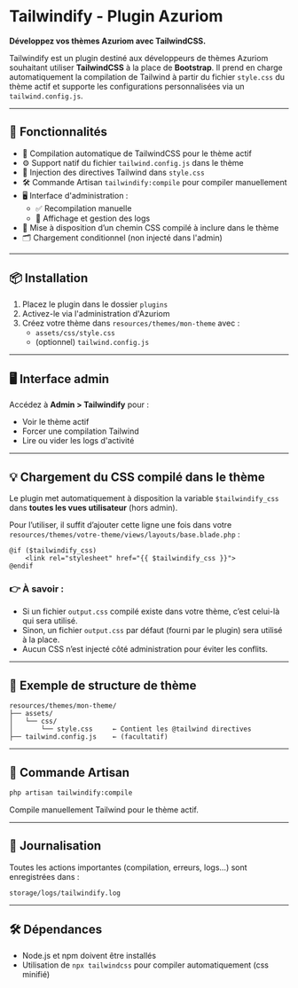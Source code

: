 # Tailwindify - Plugin Azuriom

**Développez vos thèmes Azuriom avec TailwindCSS.**

Tailwindify est un plugin destiné aux développeurs de thèmes Azuriom souhaitant utiliser **TailwindCSS** à la place de **Bootstrap**. Il prend en charge automatiquement la compilation de Tailwind à partir du fichier `style.css` du thème actif et supporte les configurations personnalisées via un `tailwind.config.js`.

---

## 🚀 Fonctionnalités

- 🔧 Compilation automatique de TailwindCSS pour le thème actif
- ⚙️ Support natif du fichier `tailwind.config.js` dans le thème
- 📄 Injection des directives Tailwind dans `style.css`
- 🛠️ Commande Artisan `tailwindify:compile` pour compiler manuellement
- 🖥️ Interface d'administration :
  - ✅ Recompilation manuelle
  - 📜 Affichage et gestion des logs
- 🧩 Mise à disposition d’un chemin CSS compilé à inclure dans le thème
- 🗂️ Chargement conditionnel (non injecté dans l'admin)

---

## 📦 Installation

1. Placez le plugin dans le dossier `plugins`
2. Activez-le via l'administration d'Azuriom
3. Créez votre thème dans `resources/themes/mon-theme` avec :
   - `assets/css/style.css`
   - (optionnel) `tailwind.config.js`

---

## 🖥️ Interface admin

Accédez à **Admin > Tailwindify** pour :

- Voir le thème actif
- Forcer une compilation Tailwind
- Lire ou vider les logs d'activité

---

## 💡 Chargement du CSS compilé dans le thème

Le plugin met automatiquement à disposition la variable `$tailwindify_css` dans **toutes les vues utilisateur** (hors admin).

Pour l’utiliser, il suffit d’ajouter cette ligne une fois dans votre `resources/themes/votre-theme/views/layouts/base.blade.php` :

```blade
@if ($tailwindify_css)
    <link rel="stylesheet" href="{{ $tailwindify_css }}">
@endif
```

### 👉 À savoir :
- Si un fichier `output.css` compilé existe dans votre thème, c’est celui-là qui sera utilisé.
- Sinon, un fichier `output.css` par défaut (fourni par le plugin) sera utilisé à la place.
- Aucun CSS n’est injecté côté administration pour éviter les conflits.

---

## 📂 Exemple de structure de thème

```
resources/themes/mon-theme/
├── assets/
│   └── css/
│       └── style.css     ← Contient les @tailwind directives
├── tailwind.config.js    ← (facultatif)
```

---

## 🧪 Commande Artisan

```bash
php artisan tailwindify:compile
```

Compile manuellement Tailwind pour le thème actif.

---

## 📝 Journalisation

Toutes les actions importantes (compilation, erreurs, logs...) sont enregistrées dans :

```
storage/logs/tailwindify.log
```

---

## 🛠️ Dépendances

- Node.js et npm doivent être installés
- Utilisation de `npx tailwindcss` pour compiler automatiquement (css minifié)